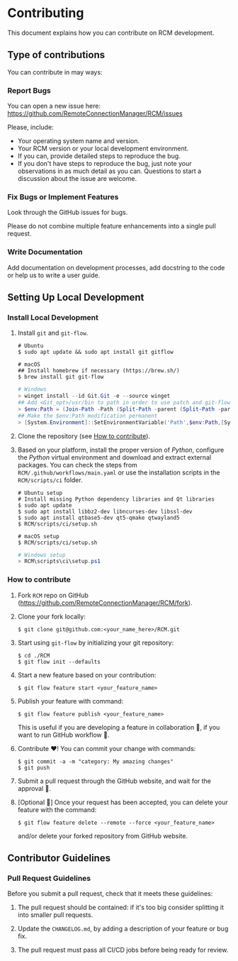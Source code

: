 [comment]: # ( https://github.com/nayafia/contributing-template/blob/master/CONTRIBUTING-template.md )

[comment]: # ( https://github.com/cookiecutter/cookiecutter/blob/main/CONTRIBUTING.md#types-of-contributions )

# Contributing
This document explains how you can contribute on RCM development.

## Type of contributions
You can contribute in may ways:

### Report Bugs 
You can open a new issue here: https://github.com/RemoteConnectionManager/RCM/issues

Please, include:

* Your operating system name and version.
* Your RCM version or your local development environment.
* If you can, provide detailed steps to reproduce the bug.
* If you don't have steps to reproduce the bug, just note your observations in as much detail as you can. Questions to start a discussion about the issue are welcome.

### Fix Bugs or Implement Features
Look through the GitHub issues for bugs.

Please do not combine multiple feature enhancements into a single pull request.


### Write Documentation
Add documentation on development processes, add docstring to the code or help us to write a user guide.

## Setting Up Local Development

### Install Local Development
1. Install `git` and `git-flow`.
   ```shell 
   # Ubuntu
   $ sudo apt update && sudo apt install git gitflow
   ```

   ```shell
   # macOS
   ## Install homebrew if necessary (https://brew.sh/)
   $ brew install git git-flow
   ```

   ```PowerShell
   # Windows
   > winget install --id Git.Git -e --source winget
   ## Add <Git_opt>/usr/bin to path in order to use patch and git-flow
   > $env:Path = (Join-Path -Path (Split-Path -parent (Split-Path -parent (Get-Command git).source)) -ChildPath "usr/bin")+";"+$env:Path
   ## Make the $env:Path modification permanent
   > [System.Environment]::SetEnvironmentVariable('Path',$env:Path,[System.EnvironmentVariableTarget]::User)
   ```

1. Clone the repository (see [How to contribute](#how-to-contribute)).

1. Based on your platform, install the proper version of *Python*, configure the *Python* virtual environment and download and extract external packages. You can check the steps from `RCM/.github/workflows/main.yaml` or use the installation scripts in the `RCM/scripts/ci` folder.

   ```shell 
   # Ubuntu setup
   # Install missing Python dependency libraries and Qt libraries
   $ sudo apt update
   $ sudo apt install libbz2-dev libncurses-dev libssl-dev
   $ sudo apt install qtbase5-dev qt5-qmake qtwayland5
   $ RCM/scripts/ci/setup.sh
   ```
   ```shell
   # macOS setup
   $ RCM/scripts/ci/setup.sh
   ```
   ```PowerShell
   # Windows setup
   > RCM\scripts\ci\setup.ps1
   ```


### How to contribute

1. Fork `RCM` repo on GitHub (https://github.com/RemoteConnectionManager/RCM/fork).

1. Clone your fork locally:
   ```shell
   $ git clone git@github.com:<your_name_here>/RCM.git
   ```

1. Start using `git-flow` by initializing your git repository:
   ```shell
   $ cd ./RCM
   $ git flow init --defaults
   ```

1. Start a new feature based on your contribution:
   ```shell
   $ git flow feature start <your_feature_name>
   ```

1. Publish your feature with command:
   ```shell
   $ git flow feature publish <your_feature_name>
   ```
   This is useful if you are developing a feature in collaboration :handshake:, if you want to run GitHub workflow :robot:. 

1. Contribute :heart:!
   You can commit your change with commands:
   ```shell
   $ git commit -a -m "category: My amazing changes"
   $ git push
   ```

1. Submit a pull request through the GitHub website, and wait for the approval :crossed_fingers:.

1. [Optional :broom:] Once your request has been accepted, you can delete your feature with the command:
   ```shell
   $ git flow feature delete --remote --force <your_feature_name>
   ```
   and/or delete your forked repository from GitHub website.


## Contributor Guidelines
### Pull Request Guidelines
Before you submit a pull request, check that it meets these guidelines:

1. The pull request should be contained: if it's too big consider splitting it into smaller pull requests.

1. Update the `CHANGELOG.md`, by adding a description of your feature or bug fix.

1. The pull request must pass all CI/CD jobs before being ready for review.

[comment]: # ( 1. If one CI/CD job is failing for unrelated reasons you may want to create another PR to fix that first. )

[comment]: # ( ### Coding Standards )
